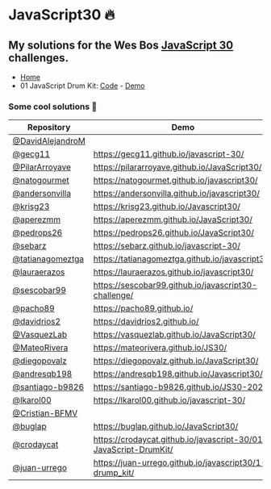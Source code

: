 # JavaScript30 🔥

## My solutions for the Wes Bos [JavaScript 30](https://javascript30.com/) challenges.

- [Home](https://manucastrillonm.github.io/javascript-30/)
- 01 JavaScript Drum Kit: [Code](https://github.com/ManuCastrillonM/javascript-30/tree/master/01-javascript-drum-kit) - [Demo](https://manucastrillonm.github.io/javascript-30/01-javascript-drum-kit)


### Some cool solutions 🤩

| Repository | Demo |
|---|---|
| [@DavidAlejandroM](https://github.com/DavidAlejandroM/JavaScript30) |   |
| [@gecg11](https://github.com/gecg11/javascript-30) | https://gecg11.github.io/javascript-30/ |
| [@PilarArroyave](https://github.com/PilarArroyave/JavaScript30) | https://pilararroyave.github.io/JavaScript30/  |
| [@natogourmet](https://github.com/natogourmet/javascript30) | https://natogourmet.github.io/javascript30/ |
| [@andersonvilla](https://github.com/andersonvilla/javascript30) | https://andersonvilla.github.io/javascript30/ |
| [@krisg23](https://github.com/krisg23/Javascript30) | https://krisg23.github.io/Javascript30/ |
| [@aperezmm](https://github.com/aperezmm/JavaScript30) | https://aperezmm.github.io/JavaScript30/ |
| [@pedrops26](https://github.com/pedrops26/JavaScript30) | https://pedrops26.github.io/JavaScript30/|
| [@sebarz](https://github.com/sebarz/javascript-30) | https://sebarz.github.io/javascript-30/ |
| [@tatianagomeztga](https://github.com/tatianagomeztga/javascript30) | https://tatianagomeztga.github.io/javascript30/ |
| [@lauraerazos](https://github.com/lauraerazos/javascript30) | https://lauraerazos.github.io/javascript30/ |
| [@sescobar99](https://github.com/sescobar99/javascript30-challenge) | https://sescobar99.github.io/javascript30-challenge/ |
| [@pacho89](https://github.com/pacho89/pacho89.github.io) | https://pacho89.github.io/ |
| [@davidrios2](https://github.com/davidrios2/Javascript30) | https://davidrios2.github.io/ |
| [@VasquezLab](https://github.com/VasquezLab/JavaScript30) | https://vasquezlab.github.io/JavaScript30/ |
| [@MateoRivera](https://github.com/MateoRivera/JS30) | https://mateorivera.github.io/JS30/ |
| [@diegopovalz](https://github.com/diegopovalz/JavaScript30) | https://diegopovalz.github.io/JavaScript30/ |
| [@andresqb198](https://github.com/andresqb198/Javascript30) | https://andresqb198.github.io/Javascript30/ |
| [@santiago-b9826](https://github.com/santiago-b9826/JS30-2020) | https://santiago-b9826.github.io/JS30-2020 |
| [@lkarol00](https://github.com/lkarol00/javascript-30) | https://lkarol00.github.io/javascript-30/ |
| [@Cristian-BFMV](https://github.com/Cristian-BFMV/Cristian-BFMV.github.io) |  |
| [@buglap](https://github.com/buglap/JavaScript30) | https://buglap.github.io/JavaScript30/ |
| [@crodaycat](https://github.com/crodaycat/javascript-30/) | https://crodaycat.github.io/javascript-30/01-JavaScript-DrumKit/ |
| [@juan-urrego](https://github.com/juan-urrego/javascript30) | https://juan-urrego.github.io/javascript30/1-drump_kit/ |
